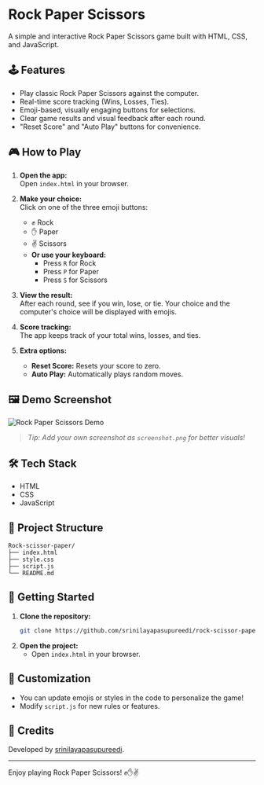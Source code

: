 # Rock Paper Scissors

A simple and interactive Rock Paper Scissors game built with HTML, CSS, and JavaScript.

## 🕹️ Features

- Play classic Rock Paper Scissors against the computer.
- Real-time score tracking (Wins, Losses, Ties).
- Emoji-based, visually engaging buttons for selections.
- Clear game results and visual feedback after each round.
- "Reset Score" and "Auto Play" buttons for convenience.

## 🎮 How to Play

1. **Open the app:**  
   Open `index.html` in your browser.

2. **Make your choice:**  
   Click on one of the three emoji buttons:
   - ✊ Rock
   - ✋ Paper
   - ✌️ Scissors
   - **Or use your keyboard:**
     - Press `R` for Rock
     - Press `P` for Paper
     - Press `S` for Scissors

3. **View the result:**  
   After each round, see if you win, lose, or tie. Your choice and the computer's choice will be displayed with emojis.

4. **Score tracking:**  
   The app keeps track of your total wins, losses, and ties.

5. **Extra options:**
   - **Reset Score:** Resets your score to zero.
   - **Auto Play:** Automatically plays random moves.

## 🖼️ Demo Screenshot

![Rock Paper Scissors Demo](./screenshot.png)
> _Tip: Add your own screenshot as `screenshot.png` for better visuals!_

## 🛠️ Tech Stack

- HTML
- CSS
- JavaScript

## 📂 Project Structure

```
Rock-scissor-paper/
├── index.html
├── style.css
├── script.js
└── README.md
```

## 🚀 Getting Started

1. **Clone the repository:**
   ```bash
   git clone https://github.com/srinilayapasupureedi/rock-scissor-paper.git
   ```
2. **Open the project:**
   - Open `index.html` in your browser.

## 🎨 Customization

- You can update emojis or styles in the code to personalize the game!
- Modify `script.js` for new rules or features.

## 🙌 Credits

Developed by [srinilayapasupureedi](https://github.com/srinilayapasupureedi).

---

Enjoy playing Rock Paper Scissors! ✊✋✌️